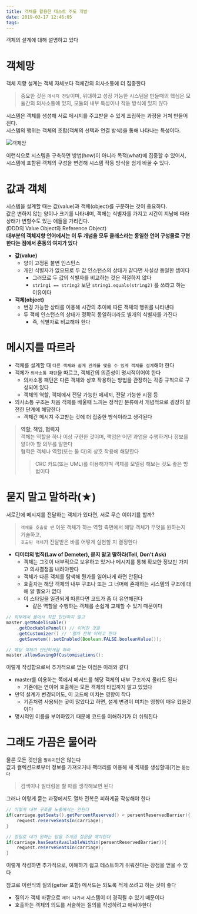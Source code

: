 ```yaml
---
title: 객체를 활용한 테스트 주도 개발
date: 2019-03-17 12:46:05
tags:
---
```


객체의 설계에 대해 설명하고 있다  

# 객체망  
객체 지향 설계는 객체 자체보다 객체간의 의사소통에 더 집중한다  
> 중요한 것은 `메시지 전달`이며, 위대하고 성장 가능한 시스템을 만들때의 핵심은 모듈간의 의사소통에 있지, 모듈의 내부 특성이나 작동 방식에 있지 않다  

시스템은 객체를 생성해 서로 메시지를 주고받을 수 있게 조립하는 과정을 거쳐 만들어진다.  
시스템의 행위는 객체의 조합(객체의 선택과 연결 방식)을 통해 나타나는 특성이다.  

![객체망](https://lh3.googleusercontent.com/erbdSEbjM_B5uzzhvwh5x2i_vSzS_ueVCdocpWMKH2mcBrNHhJZl7sS6R9KAtqjXfrko9PcKdTmDy5g5H8ri-cvvfbsscY8qV_Qq0dDcXGg2vEyCyf52gy62mGJ7PWSLg8KF7U-WAay759fcioDAbY-le_Ki1lsCv5aToTPuRRpF-I1Nsf6Z6PeFanlELgn5MQgi-Jg0PFIAKKryiv7B-LhL-Yd2IYNhVIHYuvhvxTqg15Zk3bl6r7xihPV0qyxNmvOcDUJFCD2iwIzUt9tCUV4mXhd-eTHt-tIk2OjBVj_DwYuRMACqMLUD1WbpyFwLD6AhbDY6AwHjE34eQU8iersoHDWYgh1kwVvT4v_Ym6VI1FoGwqj-OPtd06pMaY8HU7kOYMXbQk0LH3Lv7RkKv5uupib5-7L3cYsSac7lm-8se6ZY4_xY6fpDX9s8UA8BwVu0cz4nQcNmTO6ZXsnnp5KZoNXYq5zrwow8X1jRZ-Kjupui0Eu4gQ5HUu09l4-7chCmqa6H4uOJI9zC0hThnuKirb_CIb0Hdk0w_9p0H-Wmb97fh4PI_aig-5jP0xA1d7w34X6eVzskXoUaOgevqEQ1-kWyrrDw3lz_tgpEGfeDM7WJHZ_wX6ABGungb3Z4TqJ8dvpUNJ4qiYdqs3d1qBlHGYnsDuo=w960-h720-no)  

이런식으로 시스템을 구축하면 방법(how)이 아니라 목적(what)에 집중할 수 있어서, 시스템에 포함된 객체의 구성을 변경해 시스템 작동 방식을 쉽게 바꿀 수 있다.  

# 값과 객체  
시스템을 설계할 때는 값(value)과 객체(object)를 구분하는 것이 중요하다.  
값은 변하지 않는 양이나 크기를 나타내며, 객체는 식별자를 가지고 시간이 지남에 따라 상태가 변할수도 있는 애들을 가리킨다.  
(DDD의 Value Object와 Reference Object)  
**대부분의 객체지향 언어에서는 이 두 개념을 모두 클래스라는 동일한 언어 구성물로 구현한다는 점에서 혼동의 여지가 있다**  

- **값(value)**  
    - 양이 고정된 불변 인스턴스  
    - 개인 식별자가 없으므로 두 값 인스턴스의 상태가 같다면 사실상 동일한 셈이다  
        - 그러므로 두 값의 식별자를 비교하는 것은 적절하지 않다  
        - `string1 == string2` 보단 `string1.equals(string2)` 를 쓰라고 하는 이유이다  
- **객체(object)**  
    - 변경 가능한 상태를 이용해 시간의 추이에 따른 객체의 행위를 나타낸다  
    - 두 객체 인스턴스의 상태가 정확히 동일하더라도 별개의 식별자를 가진다  
        - 즉, 식별자로 비교해야 한다  

# 메시지를 따르라  
- 객체를 설계할 때 `다른 객체와 쉽게 관계를 맺을 수 있게 객체를 설계`해야 한다  
- 객체가 `의사소통 패턴`을 따르고, 객체간의 의존성이 명시적이어야 한다  
    - 의사소통 패턴은 다른 객체와 상호 작용하는 방법을 관장하는 각종 규칙으로 구성되어 있다  
    - 객체의 역할, 객체에서 전달 가능한 메세지, 전달 가능한 시점 등  
- 의사소통 구조는 처음 객체를 배울때 느끼는 정적인 분류에서 개념적으로 굉장히 발전한 단계에 해당한다  
    - 객체간 메시지 주고받는 것에 더 집중한 방식이라고 생각된다   

> **역할, 책임, 협력자**  
> 객체는 역할을 하나 이상 구현한 것이며, 책임은 어떤 과업을 수행하거나 정보를 알아야 할 의무를 말한다  
> 협력은 객체나 역할(또는 둘 다)의 상호 작용에 해당한다  
>> CRC 카드(또는 UML)를 이용해가며 객체를 모델링 해보는 것도 좋은 방법이다  

# 묻지 말고 말하라(★)  
서로간에 메시지를 전달하는 객체가 있다면, 서로 무슨 이야기를 할까?  
> `객체를 호출할 땐` 이웃 객체가 하는 역할 측면에서 해당 객체가 무엇을 원하는지 기술하고,  
> `호출된 객체`가 전달받은 바를 어떻게 실현할 지 결정한다  

- **디미터의 법칙(Law of Demeter), 묻지 말고 말하라(Tell, Don't Ask)**  
    - 객체는 그것이 내부적으로 보유하고 있거나 메시지를 통해 확보한 정보만 가지고 의사결정을 내려야한다  
    - 객체가 다른 객체를 탐색해 뭔가를 일어나게 하면 안된다  
    - 호출자는 해당 객체의 내부 구조나 또는 그 너머에 존재하는 시스템의 구조에 대해 알 필요가 없다  
    - 이 스타일을 일관되게 따른다면 코드가 좀 더 유연해진다  
        - 같은 역할을 수행하는 객체를 손쉽게 교체할 수 있기 때문이다  

```java
// 외부에서 물어서 직접 판단하지 말고
master.getModelisable()
    .getDockablePanel() // 이러한 것을
    .getCustomizer() // '열차 전복'이라고 한다  
    .getSavetem().setEnabled(Boolean.FALSE.booleanValue());

// 해당 객체가 판단하게끔 하라  
master.allowSavingOfCustomisations();
```

이렇게 작성함으로써 추가적으로 얻는 이점은 아래와 같다  
- master를 이용하는 쪽에서 메서드를 해당 객체의 내부 구조까지 몰라도 된다  
    - 기존에는 연이어 호출하는 모든 객체의 타입까지 알고 있었다  
- 만약 설계가 변경되어도, 이 코드에 미치는 영향이 작다   
    - 기존처럼 사용되는 곳이 많았다고 하면, 설계 변경이 미치는 영향이 매우 컸을것이다  
- 명시적인 이름을 부여하였기 때문에 코드를 이해하기가 더 쉬워진다  

# 그래도 가끔은 물어라  
물론 모든 것만을 `말하지`만은 않는다  
값과 컬렉션으로부터 정보를 가져오거나 팩터리를 이용해 새 겍체를 생성할때(?)는 `묻는다`  
> 검색이나 필터링을 할 때를 생각해보면 된다  

그러나 이렇게 묻는 과정에서도 열차 전복은 피하게끔 작성해야 한다  
```java
// 이렇게 내부 구조를 노출해서는 안된다  
if(carriage.getSeats().getPercentReserved() < persentReservedBarrier){
    request.reserveSeatsIn(carriage);
}

// 정말로 내가 원하는 답을 주게끔 질문을 해야한다  
if(carriage.hasSeatsAvailableWithin(persentReservedBarrier)){
    request.reserveSeatsIn(carriage);
}
```

이렇게 작성하면 추가적으로, 이해하기 쉽고 테스트하기 쉬워진다는 장점을 얻을 수 있다  

참고로 이런식의 질의(getter 포함) 메서드는 되도록 적게 쓰려고 하는 것이 좋다  
- 질의가 객체 바깥으로 `새어 나가서` 시스템이 더 경직될 수 있기 때문이다  
- 호출하는 객체의 의도를 서술하는 질의를 작성하려고 애써야한다  

<!-- more -->